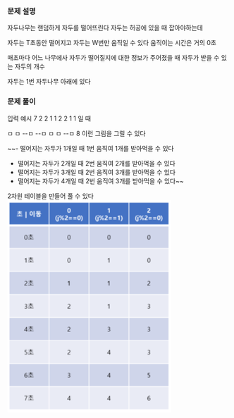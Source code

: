 ### 문제 설명

자두나무는 랜덤하게 자두를 떨어뜨린다
자두는 허공에 있을 때 잡아야하는데

자두는 T초동안 떨어지고
자두는 W번만 움직일 수 있다
움직이는 시간은 거의 0초

매초마다 어느 나무에사 자두가 떨어질지에 대한 정보가 주어졌을 때 자두가 받을 수 있는 자두의 개수

자두는 1번 자두나무 아래에 있다

### 문제 풀이

입력 예시
7 2
2
1
1
2
2
1
1
일 때

ㅁ
ㅁ
--ㅁ
--ㅁ
ㅁ
ㅁ
--ㅁ
8
이런 그림을 그릴 수 있다

~~- 떨어지는 자두가 1개일 때 1번 움직여 1개를 받아먹을 수 있다

- 떨어지는 자두가 2개일 때 2번 움직여 2개를 받아먹을 수 있다
- 떨어지는 자두가 3개일 때 2번 움직여 3개를 받아먹을 수 있다
- 떨어지는 자두가 4개일 때 2번 움직여 3개를 받아먹을 수 있다~~

2차원 테이블을 만들어 풀 수 있다
![](2024-01-16-11-48-05.png)

